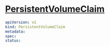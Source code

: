# [PersistentVolumeClaim](https://kubernetes.io/docs/reference/kubernetes-api/config-and-storage-resources/persistent-volume-claim-v1/)

```yaml
apiVersion: v1
kind: PersistentVolumeClaim
metadata:
spec:
status:
```
